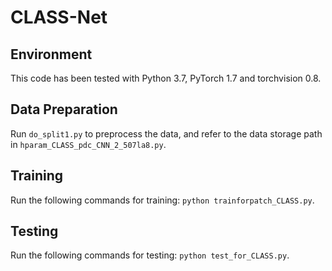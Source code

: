 # CLASS-Net

## Environment
This code has been tested with Python 3.7, PyTorch 1.7 and torchvision 0.8.

## Data Preparation
Run `do_split1.py` to preprocess the data, and refer to the data storage path in `hparam_CLASS_pdc_CNN_2_507la8.py`.

## Training
Run the following commands for training: 
`python trainforpatch_CLASS.py`.

## Testing
Run the following commands for testing: 
`python test_for_CLASS.py`.
